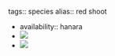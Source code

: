 tags:: species
alias:: red shoot

- availability:: hanara
- ![](https://peach-geographical-bat-397.mypinata.cloud/ipfs/QmUMrm1Wy66VuFXLs27C9yxX2qKzBgvt21m7CXspx9g1yW)
- ![](https://peach-geographical-bat-397.mypinata.cloud/ipfs/QmcSBfdRnMrJxtSP2MmykLhnsJ92oLfMLV1M7TdgSaH12m)